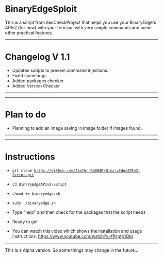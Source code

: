 # BinaryEdgeSploit

This is a script from SecCheckProject that helps you use your BinaryEdge's APIv2 (for now) with your terminal with very simple commands and some other practical features.

------------------------------------------------
# Changelog V 1.1
- Updated scripts to prevent command injections.
- Fixed some bugs
- Added packages checker
- Added Version Checker
------------------------------------------------

------------------------------------------------
# Plan to do
- Planning to add an image saving in Image folder if images found.
------------------------------------------------

------------------------------------------------
# Instructions
- <code>git clone https://github.com/JimChr-R4GN4R/BinaryEdgeAPIv2-Script.git</code>
- <code>cd BinaryEdgeAPIv2-Script</code>
- <code>chmod +x binaryedge.sh</code>
- <code>sudo ./binaryedge.sh</code>
- Type "help" and then check for the packages that the script needs
- Ready to go!

- You can watch this video which shows the installation and usage instructions:
https://www.youtube.com/watch?v=fPzptp1Qljs
------------------------------------------------


This is a Alpha version. So some things may change in the future...
